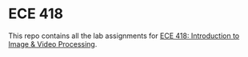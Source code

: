 # ECE 418
This repo contains all the lab assignments for [ECE 418: Introduction to Image & Video Processing](https://courses.engr.illinois.edu/ece418/index.html).
